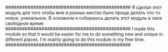 
#############################################
Я сделал этот модуль для того чтобы мне в разных местах
было проще делать что-то новое, уникальное.
В основном я собираюсь делать этот модуль в свое свободное время
#############################################
I made this module
so that it would be easier for me to do something new and unique in different places.
I'm mainly going to do this module in my free time.
#############################################